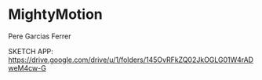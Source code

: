 # MightyMotion
Pere Garcias Ferrer

SKETCH APP: https://drive.google.com/drive/u/1/folders/145OvRFkZQ02JkOGLG01W4rADweM4cw-G

